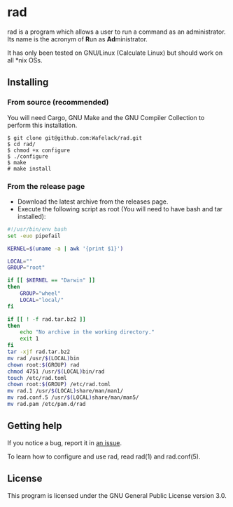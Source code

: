 # rad

rad is a program which allows a user to run a command as an administrator.
Its name is the acronym of **R**un as **Ad**ministrator.

It has only been tested on GNU/Linux (Calculate Linux) but should work on all \*nix OSs.

## Installing

### From source (recommended)

You will need Cargo, GNU Make and the GNU Compiler Collection to perform this installation.

```
$ git clone git@github.com:Wafelack/rad.git
$ cd rad/
$ chmod +x configure
$ ./configure
$ make
# make install
```

### From the release page

* Download the latest archive from the releases page.
* Execute the following script as root (You will need to have bash and tar installed):

```bash
#!/usr/bin/env bash
set -euo pipefail

KERNEL=$(uname -a | awk '{print $1}')

LOCAL=""
GROUP="root"

if [[ $KERNEL == "Darwin" ]]
then
	GROUP="wheel"
	LOCAL="local/"
fi

if [[ ! -f rad.tar.bz2 ]]
then
	echo "No archive in the working directory."
	exit 1
fi
tar -xjf rad.tar.bz2
mv rad /usr/$(LOCAL)bin
chown root:$(GROUP) rad
chmod 4751 /usr/$(LOCAL)bin/rad
touch /etc/rad.toml
chown root:$(GROUP) /etc/rad.toml
mv rad.1 /usr/$(LOCAL)share/man/man1/
mv rad.conf.5 /usr/$(LOCAL)share/man/man5/
mv rad.pam /etc/pam.d/rad
```

## Getting help

If you notice a bug, report it in [an issue](https://github.com/wafelack/rad/issues/new).

To learn how to configure and use rad, read rad(1) and rad.conf(5).

## License

This program is licensed under the GNU General Public License version 3.0.
